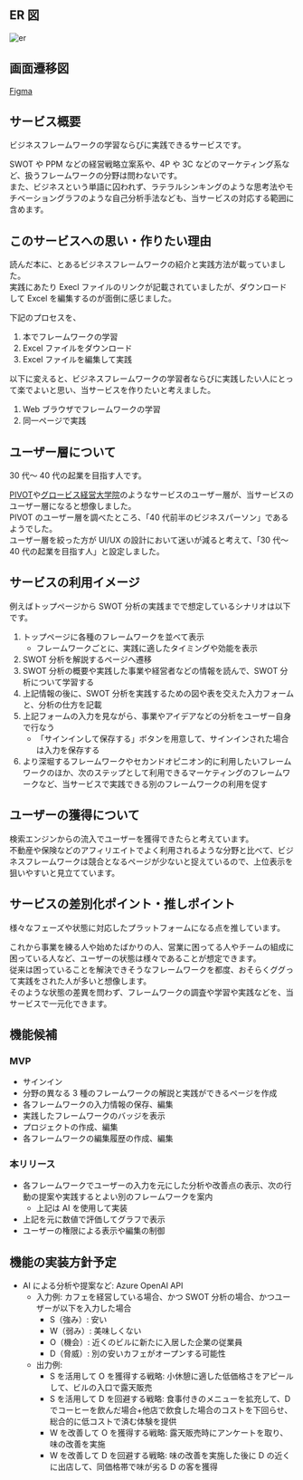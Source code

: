 ## ER 図

![er](https://github.com/user-attachments/assets/3f5c657c-748d-490b-affd-8432e7b063cf)

## 画面遷移図

[Figma](https://www.figma.com/design/1j6gqlJMlwjyCkiG0JrOHf/transition_diagram?node-id=0-1&t=51FyaO9AfD18yBwu-1)

## サービス概要

ビジネスフレームワークの学習ならびに実践できるサービスです。

SWOT や PPM などの経営戦略立案系や、4P や 3C などのマーケティング系など、扱うフレームワークの分野は問わないです。  
また、ビジネスという単語に囚われず、ラテラルシンキングのような思考法やモチベーショングラフのような自己分析手法なども、当サービスの対応する範囲に含めます。

## このサービスへの思い・作りたい理由

読んだ本に、とあるビジネスフレームワークの紹介と実践方法が載っていました。  
実践にあたり Execl ファイルのリンクが記載されていましたが、ダウンロードして Excel を編集するのが面倒に感じました。

下記のプロセスを、

1. 本でフレームワークの学習
2. Excel ファイルをダウンロード
3. Excel ファイルを編集して実践

以下に変えると、ビジネスフレームワークの学習者ならびに実践したい人にとって楽でよいと思い、当サービスを作りたいと考えました。

1. Web ブラウザでフレームワークの学習
2. 同一ページで実践

## ユーザー層について

30 代～ 40 代の起業を目指す人です。

[PIVOT](https://pivot.inc)や[グロービス経営大学院](https://mba.globis.ac.jp/)のようなサービスのユーザー層が、当サービスのユーザー層になると想像しました。  
PIVOT のユーザー層を調べたところ、「40 代前半のビジネスパーソン」であるようでした。  
ユーザー層を絞った方が UI/UX の設計において迷いが減ると考えて、「30 代～ 40 代の起業を目指す人」と設定しました。

## サービスの利用イメージ

例えばトップページから SWOT 分析の実践までで想定しているシナリオは以下です。

1. トップページに各種のフレームワークを並べて表示
   - フレームワークごとに、実践に適したタイミングや効能を表示
2. SWOT 分析を解説するページへ遷移
3. SWOT 分析の概要や実践した事業や経営者などの情報を読んで、SWOT 分析について学習する
4. 上記情報の後に、SWOT 分析を実践するための図や表を交えた入力フォームと、分析の仕方を記載
5. 上記フォームの入力を見ながら、事業やアイデアなどの分析をユーザー自身で行なう
   - 「サインインして保存する」ボタンを用意して、サインインされた場合は入力を保存する
6. より深堀するフレームワークやセカンドオピニオン的に利用したいフレームワークのほか、次のステップとして利用できるマーケティングのフレームワークなど、当サービスで実践できる別のフレームワークの利用を促す

## ユーザーの獲得について

検索エンジンからの流入でユーザーを獲得できたらと考えています。  
不動産や保険などのアフィリエイトでよく利用されるような分野と比べて、ビジネスフレームワークは競合となるページが少ないと捉えているので、上位表示を狙いやすいと見立てています。

## サービスの差別化ポイント・推しポイント

様々なフェーズや状態に対応したプラットフォームになる点を推しています。

これから事業を練る人や始めたばかりの人、営業に困ってる人やチームの組成に困っている人など、ユーザーの状態は様々であることが想定できます。  
従来は困っていることを解決できそうなフレームワークを都度、おそらくググって実践をされた人が多いと想像します。  
そのような状態の差異を問わず、フレームワークの調査や学習や実践などを、当サービスで一元化できます。

## 機能候補

### MVP

- サインイン
- 分野の異なる 3 種のフレームワークの解説と実践ができるページを作成
- 各フレームワークの入力情報の保存、編集
- 実践したフレームワークのバッジを表示
- プロジェクトの作成、編集
- 各フレームワークの編集履歴の作成、編集

### 本リリース

- 各フレームワークでユーザーの入力を元にした分析や改善点の表示、次の行動の提案や実践するとよい別のフレームワークを案内
  - 上記は AI を使用して実装
- 上記を元に数値で評価してグラフで表示
- ユーザーの権限による表示や編集の制御

## 機能の実装方針予定

- AI による分析や提案など: Azure OpenAI API
  - 入力例: カフェを経営している場合、かつ SWOT 分析の場合、かつユーザーが以下を入力した場合
    - S（強み）: 安い
    - W（弱み）: 美味しくない
    - O（機会）: 近くのビルに新たに入居した企業の従業員
    - D（脅威）: 別の安いカフェがオープンする可能性
  - 出力例:
    - S を活用して O を獲得する戦略: 小休憩に適した低価格さをアピールして、ビルの入口で露天販売
    - S を活用して D を回避する戦略: 食事付きのメニューを拡充して、D でコーヒーを飲んだ場合+他店で飲食した場合のコストを下回らせ、総合的に低コストで済む体験を提供
    - W を改善して O を獲得する戦略: 露天販売時にアンケートを取り、味の改善を実施
    - W を改善して D を回避する戦略: 味の改善を実施した後に D の近くに出店して、同価格帯で味が劣る D の客を獲得
